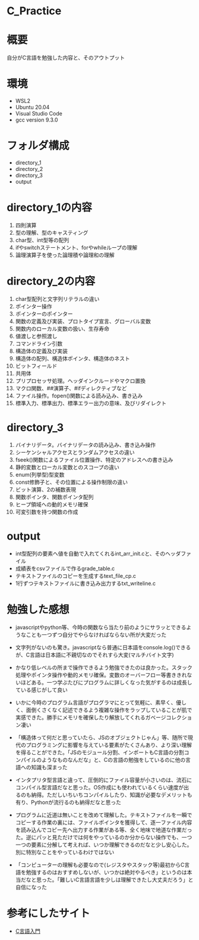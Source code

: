 # C_Practice

# 概要
自分がC言語を勉強した内容と、そのアウトプット

# 環境
- WSL2
- Ubuntu 20.04
- Visual Studio Code
- gcc version 9.3.0

# フォルダ構成
- directory_1
- directory_2
- directory_3
- output

# directory_1の内容
1. 四則演算
2. 型の理解、型のキャスティング
3. char型、int型等の配列
4. ifやswitchステートメント、forやwhileループの理解
5. 論理演算子を使った論理積や論理和の理解

# directory_2の内容
1. char型配列と文字列リテラルの違い
2. ポインター操作
3. ポインターのポインター
4. 関数の定義及び実装、プロトタイプ宣言、グローバル変数
5. 関数内のローカル変数の扱い、生存寿命
6. 値渡しと参照渡し
7. コマンドライン引数
8. 構造体の定義及び実装
9. 構造体の配列、構造体ポインタ、構造体のネスト
10. ビットフィールド
11. 共用体
12. プリプロセッサ処理。ヘッダインクルードやマクロ置換
13. マクロ関数、##演算子、#ifディレクティブなど
14. ファイル操作。fopen()関数による読み込み、書き込み
15. 標準入力、標準出力、標準エラー出力の意味、及びリダイレクト

# directory_3
1. バイナリデータ。バイナリデータの読み込み、書き込み操作
2. シーケンシャルアクセスとランダムアクセスの違い
3. fseek()関数によるファイル位置操作、特定のアドレスへの書き込み
4. 静的変数とローカル変数とのスコープの違い
5. enum(列挙型)型変数
6. const修飾子と、その位置による操作制限の違い
7. ビット演算、2の補数表現
8. 関数ポインタ、関数ポインタ配列
9. ヒープ領域への動的メモリ確保
10. 可変引数を持つ関数の作成

# output
- int型配列の要素へ値を自動で入れてくれるint_arr_init.cと、そのヘッダファイル
- 成績表をcsvファイルで作るgrade_table.c
- テキストファイルのコピーを生成するtext_file_cp.c
- 1行ずつテキストファイルに書き込み出力するtxt_writeline.c

# 勉強した感想
- javascriptやpython等、今時の関数なら当たり前のようにサラッとできるようなことも一つずつ自分でやらなければならない所が大変だった

- 文字列がないのも驚き。javascriptなら普通に日本語をconsole.log()できるが、C言語は日本語に不親切なのでそれすら大変(マルチバイト文字)

- かなり低レベルの所まで操作できるよう勉強できたのは良かった。スタック処理やポインタ操作や動的メモリ確保。変数のオーバーフロー等書ききれないほどある。一つ学ぶたびにプログラムに詳しくなった気がするのは成長している感じがして良い

- いかに今時のプログラム言語がプログラマにとって気軽に、素早く、優しく、面倒くさくなく記述できるよう複雑な操作をラップしていることが肌で実感できた。勝手にメモリを確保したり解放してくれるガベージコレクション凄い

- 「構造体って何だと思っていたら、JSのオブジェクトじゃん」等、随所で現代のプログラミングに影響を与えている要素がたくさんあり、より深い理解を得ることができた。「JSのモジュール分割、インポートもC言語の分割コンパイルのようなものなんだな」と、Cの言語の勉強をしているのに他の言語への知識も深まった

- インタプリタ型言語と違って、圧倒的にファイル容量が小さいのは、流石にコンパイル型言語だなと思った。OS作成にも使われているくらい速度が出るのも納得。ただしいちいちコンパイルしたり、知識が必要なデメリットも有り、Pythonが流行るのも納得だなと思った

- プログラムに近道は無いことを改めて理解した。テキストファイルを一瞬でコピーする作業の裏には、ファイルポインタを獲得して、逐一ファイル内容を読み込んでコピー先へ出力する作業がある等、全く地味で地道な作業だった。逆にパッと見ただけでは何をやっているのか分からない操作でも、一つ一つの要素に分解して考えれば、いつか理解できるのだなと少し安心した。別に特別なことをやっているわけではない

- 「コンピューターの理解も必要なので(レジスタやスタック等)最初からC言語を勉強するのはおすすめしないが、いつかは絶対やるべき」というのは本当だなと思った。「難しいC言語言語を少しは理解できたし大丈夫だろう」と自信になった

# 参考にしたサイト
- [C言語入門](http://wisdom.sakura.ne.jp/programming/c/index.html)